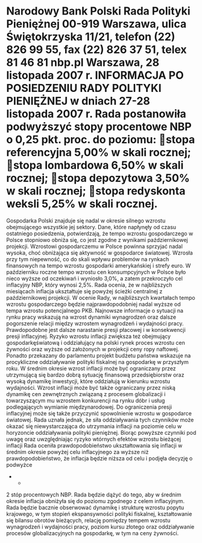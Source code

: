 Narodowy Bank Polski
Rada Polityki Pieniężnej
00-919 Warszawa, ulica Świętokrzyska 11/21, telefon (22) 826 99 55, fax (22) 826 37 51,
telex 81 46 81 nbp.pl
Warszawa, 28 listopada 2007 r.
INFORMACJA PO POSIEDZENIU RADY POLITYKI PIENIĘŻNEJ
w dniach 27-28 listopada 2007 r.
Rada postanowiła podwyższyć stopy procentowe NBP o 0,25 pkt. proc. do poziomu:
stopa referencyjna 5,00% w skali rocznej;
stopa lombardowa 6,50% w skali rocznej;
stopa depozytowa 3,50% w skali rocznej;
stopa redyskonta weksli 5,25% w skali rocznej.
===================================================================
Gospodarka Polski znajduje się nadal w okresie silnego wzrostu obejmującego wszystkie jej
sektory. Dane, które napłynęły od czasu ostatniego posiedzenia, potwierdzają, że tempo wzrostu
gospodarczego w Polsce stopniowo obniża się, co jest zgodne z wynikami październikowej
projekcji. Wzrostowi gospodarczemu w Polsce powinna sprzyjać nadal wysoka, choć obniżająca się
aktywność w gospodarce światowej. Wzrosła przy tym niepewność, co do skali wpływu problemów
na rynkach finansowych na tempo wzrostu gospodarki amerykańskiej i strefy euro.
W październiku roczne tempo wzrostu cen konsumpcyjnych w Polsce było nieco wyższe od
oczekiwań i wyniosło 3,0%, a zatem przekroczyło cel inflacyjny NBP, który wynosi 2,5%. Rada
ocenia, że w najbliższych miesiącach inflacja ukształtuje się powyżej ścieżki centralnej z
październikowej projekcji.
W ocenie Rady, w najbliższych kwartałach tempo wzrostu gospodarczego będzie
najprawdopodobniej nadal wyższe od tempa wzrostu potencjalnego PKB. Najnowsze informacje o
sytuacji na rynku pracy wskazują na wzrost dynamiki wynagrodzeń oraz dalsze pogorszenie relacji
między wzrostem wynagrodzeń i wydajności pracy. Prawdopodobne jest dalsze narastanie presji
płacowej i w konsekwencji presji inflacyjnej. Ryzyko wzrostu inflacji zwiększa też obejmujący
gospodarkęświatową i oddziałujący na polski rynek proces wzrostu cen żywności oraz wyższe od
założonych w projekcji ceny ropy naftowej. Ponadto przekazany do parlamentu projekt budżetu
państwa wskazuje na procykliczne oddziaływanie polityki fiskalnej na gospodarkę w przyszłym
roku.
W średnim okresie wzrost inflacji może być ograniczany przez utrzymującą się bardzo
dobrą sytuację finansową przedsiębiorstw oraz wysoką dynamikę inwestycji, które oddziałują w
kierunku wzrostu wydajności. Wzrost inflacji może być także ograniczany przez niską dynamikę
cen zewnętrznych związaną z procesem globalizacji i towarzyszącym mu wzrostem konkurencji na
rynku dóbr i usług podlegających wymianie międzynarodowej. Do ograniczenia presji inflacyjnej
może się także przyczynić spowolnienie wzrostu w gospodarce światowej. Rada uznała jednak, że
siła oddziaływania tych czynników może okazać się niewystarczająca do utrzymania inflacji na
poziomie celu w horyzoncie oddziaływania polityki pieniężnej. Biorąc powyższe czynniki pod
uwagę oraz uwzględniając ryzyko wtórnych efektów wzrostu bieżącej inflacji Rada oceniła
prawdopodobieństwo ukształtowania się inflacji w średnim okresie powyżej celu inflacyjnego za
wyższe niż prawdopodobieństwo, że inflacja będzie niższa od celu i podjęła decyzję o podwyżce
- -
2
stóp procentowych NBP. Rada będzie dążyć do tego, aby w średnim okresie inflacja obniżyła się do
poziomu zgodnego z celem inflacyjnym.
Rada będzie bacznie obserwować dynamikę i strukturę wzrostu popytu krajowego, w tym
stopień ekspansywności polityki fiskalnej, kształtowanie się bilansu obrotów bieżących, relację
pomiędzy tempem wzrostu wynagrodzeń i wydajności pracy, poziom kursu złotego oraz
oddziaływanie procesów globalizacyjnych na gospodarkę, w tym na ceny żywności.
